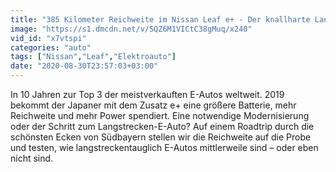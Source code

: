 ```yaml
---
title: "385 Kilometer Reichweite im Nissan Leaf e+ - Der knallharte Langstrecken-Test"
image: "https://s1.dmcdn.net/v/SQZ6M1VICtC38gMuq/x240"
vid_id: "x7vtspi"
categories: "auto"
tags: ["Nissan","Leaf","Elektroauto"]
date: "2020-08-30T23:57:03+03:00"
---
```

In 10 Jahren zur Top 3 der meistverkauften E-Autos weltweit. 2019 bekommt der Japaner mit dem Zusatz e+ eine größere Batterie, mehr Reichweite und mehr Power spendiert. Eine notwendige Modernisierung oder der Schritt zum Langstrecken-E-Auto? Auf einem Roadtrip durch die schönsten Ecken von Südbayern stellen wir die Reichweite auf die Probe und testen, wie langstreckentauglich E-Autos mittlerweile sind – oder eben nicht sind.
